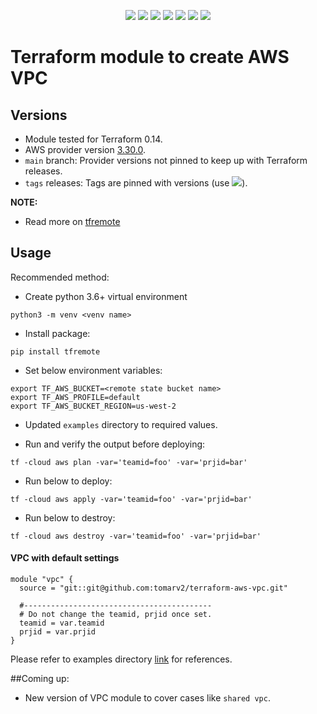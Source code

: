 <p align="center">
    <a href="https://github.com/tomarv2/terraform-aws-vpc/actions/workflows/pre-commit.yml" alt="Pre Commit">
        <img src="https://github.com/tomarv2/terraform-aws-vpc/actions/workflows/pre-commit.yml/badge.svg?branch=main" /></a>
    <a href="https://www.apache.org/licenses/LICENSE-2.0" alt="license">
        <img src="https://img.shields.io/github/license/tomarv2/terraform-aws-vpc" /></a>
    <a href="https://github.com/tomarv2/terraform-aws-vpc/tags" alt="GitHub tag">
        <img src="https://img.shields.io/github/v/tag/tomarv2/terraform-aws-vpc" /></a>
    <a href="https://github.com/tomarv2/terraform-aws-vpc/pulse" alt="Activity">
        <img src="https://img.shields.io/github/commit-activity/m/tomarv2/terraform-aws-vpc" /></a>
    <a href="https://stackoverflow.com/users/6679867/tomarv2" alt="Stack Exchange reputation">
        <img src="https://img.shields.io/stackexchange/stackoverflow/r/6679867"></a>
    <a href="https://discord.gg/XH975bzN" alt="chat on Discord">
        <img src="https://img.shields.io/discord/813961944443912223?logo=discord"></a>
    <a href="https://twitter.com/intent/follow?screen_name=varuntomar2019" alt="follow on Twitter">
        <img src="https://img.shields.io/twitter/follow/varuntomar2019?style=social&logo=twitter"></a>
</p>

# Terraform module to create AWS VPC

## Versions

- Module tested for Terraform 0.14.
- AWS provider version [3.30.0](https://registry.terraform.io/providers/hashicorp/aws/latest).
- `main` branch: Provider versions not pinned to keep up with Terraform releases.
- `tags` releases: Tags are pinned with versions (use <a href="https://github.com/tomarv2/terraform-aws-vpc/tags" alt="GitHub tag">
        <img src="https://img.shields.io/github/v/tag/tomarv2/terraform-aws-vpc" /></a>).

**NOTE:**

- Read more on [tfremote](https://github.com/tomarv2/tfremote)

## Usage

Recommended method:

- Create python 3.6+ virtual environment
```
python3 -m venv <venv name>
```

- Install package:
```
pip install tfremote
```

- Set below environment variables:
```
export TF_AWS_BUCKET=<remote state bucket name>
export TF_AWS_PROFILE=default
export TF_AWS_BUCKET_REGION=us-west-2
```

- Updated `examples` directory to required values.

- Run and verify the output before deploying:
```
tf -cloud aws plan -var='teamid=foo' -var='prjid=bar'
```

- Run below to deploy:
```
tf -cloud aws apply -var='teamid=foo' -var='prjid=bar'
```

- Run below to destroy:
```
tf -cloud aws destroy -var='teamid=foo' -var='prjid=bar'
```
#### VPC with default settings
```
module "vpc" {
  source = "git::git@github.com:tomarv2/terraform-aws-vpc.git"

  #------------------------------------------
  # Do not change the teamid, prjid once set.
  teamid = var.teamid
  prjid = var.prjid
}
```

Please refer to examples directory [link](examples) for references.

##Coming up:

- New version of VPC module to cover cases like `shared vpc`.

